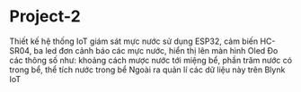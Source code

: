 # Project-2
Thiết kế hệ thống IoT giám sát mực nước sử dụng ESP32, cảm biến HC-SR04, ba led đơn cảnh báo các mực nước, hiển thị lên màn hình Oled 
Đo các thông số như: khoảng cách mược nước tới miệng bể, phần trăm nước có trong bể, thể tích nước trong bể 
Ngoài ra quản lí các dữ liệu này trên Blynk IoT 

